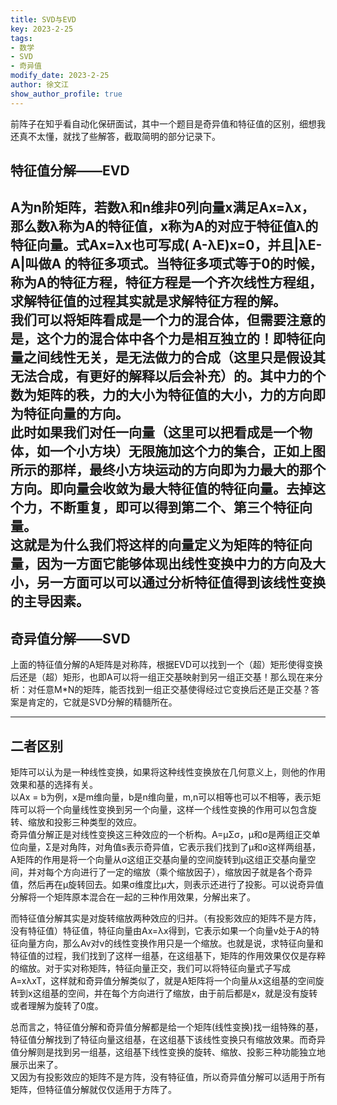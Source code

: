 ```yaml
---
title: SVD与EVD
key: 2023-2-25
tags: 
- 数学
- SVD
- 奇异值
modify_date: 2023-2-25
author: 徐文江
show_author_profile: true
---
```


前阵子在知乎看自动化保研面试，其中一个题目是奇异值和特征值的区别，细想我还真不太懂，就找了些解答，截取简明的部分记录下。         
<!--more-->       
## 特征值分解——EVD      
A为n阶矩阵，若数λ和n维非0列向量x满足Ax=λx，那么数λ称为A的特征值，x称为A的对应于特征值λ的特征向量。式Ax=λx也可写成( A-λE)x=0，并且|λE-A|叫做A 的特征多项式。当特征多项式等于0的时候，称为A的特征方程，特征方程是一个齐次线性方程组，求解特征值的过程其实就是求解特征方程的解。          
我们可以将矩阵看成是一个力的混合体，但需要注意的是，这个力的混合体中各个力是相互独立的！即特征向量之间线性无关，是无法做力的合成（这里只是假设其无法合成，有更好的解释以后会补充）的。其中力的个数为矩阵的秩，力的大小为特征值的大小，力的方向即为特征向量的方向。          
此时如果我们对任一向量（这里可以把看成是一个物体，如一个小方块）无限施加这个力的集合，正如上图所示的那样，最终小方块运动的方向即为力最大的那个方向。即向量会收敛为最大特征值的特征向量。去掉这个力，不断重复，即可以得到第二个、第三个特征向量。         
这就是为什么我们将这样的向量定义为矩阵的特征向量，因为一方面它能够体现出线性变换中力的方向及大小，另一方面可以可以通过分析特征值得到该线性变换的主导因素。       
--------------        

## 奇异值分解——SVD           
上面的特征值分解的A矩阵是对称阵，根据EVD可以找到一个（超）矩形使得变换后还是（超）矩形，也即A可以将一组正交基映射到另一组正交基！那么现在来分析：对任意M*N的矩阵，能否找到一组正交基使得经过它变换后还是正交基？答案是肯定的，它就是SVD分解的精髓所在。          

----------------            
## 二者区别
矩阵可以认为是一种线性变换，如果将这种线性变换放在几何意义上，则他的作用效果和基的选择有关。    
以Ax = b为例，x是m维向量，b是n维向量，m,n可以相等也可以不相等，表示矩阵可以将一个向量线性变换到另一个向量，这样一个线性变换的作用可以包含旋转、缩放和投影三种类型的效应。                   
奇异值分解正是对线性变换这三种效应的一个析构。A=μΣσ，μ和σ是两组正交单位向量，Σ是对角阵，对角值s表示奇异值，它表示我们找到了μ和σ这样两组基，A矩阵的作用是将一个向量从σ这组正交基向量的空间旋转到μ这组正交基向量空间，并对每个方向进行了一定的缩放（乘个缩放因子），缩放因子就是各个奇异值，然后再在μ旋转回去。如果σ维度比μ大，则表示还进行了投影。可以说奇异值分解将一个矩阵原本混合在一起的三种作用效果，分解出来了。            

而特征值分解其实是对旋转缩放两种效应的归并。（有投影效应的矩阵不是方阵，没有特征值）特征值，特征向量由Ax=λx得到，它表示如果一个向量v处于A的特征向量方向，那么Av对v的线性变换作用只是一个缩放。也就是说，求特征向量和特征值的过程，我们找到了这样一组基，在这组基下，矩阵的作用效果仅仅是存粹的缩放。对于实对称矩阵，特征向量正交，我们可以将特征向量式子写成A=xλxT，这样就和奇异值分解类似了，就是A矩阵将一个向量从x这组基的空间旋转到x这组基的空间，并在每个方向进行了缩放，由于前后都是x，就是没有旋转或者理解为旋转了0度。               

总而言之，特征值分解和奇异值分解都是给一个矩阵(线性变换)找一组特殊的基，特征值分解找到了特征向量这组基，在这组基下该线性变换只有缩放效果。而奇异值分解则是找到另一组基，这组基下线性变换的旋转、缩放、投影三种功能独立地展示出来了。              
又因为有投影效应的矩阵不是方阵，没有特征值，所以奇异值分解可以适用于所有矩阵，但特征值分解就仅仅适用于方阵了。             